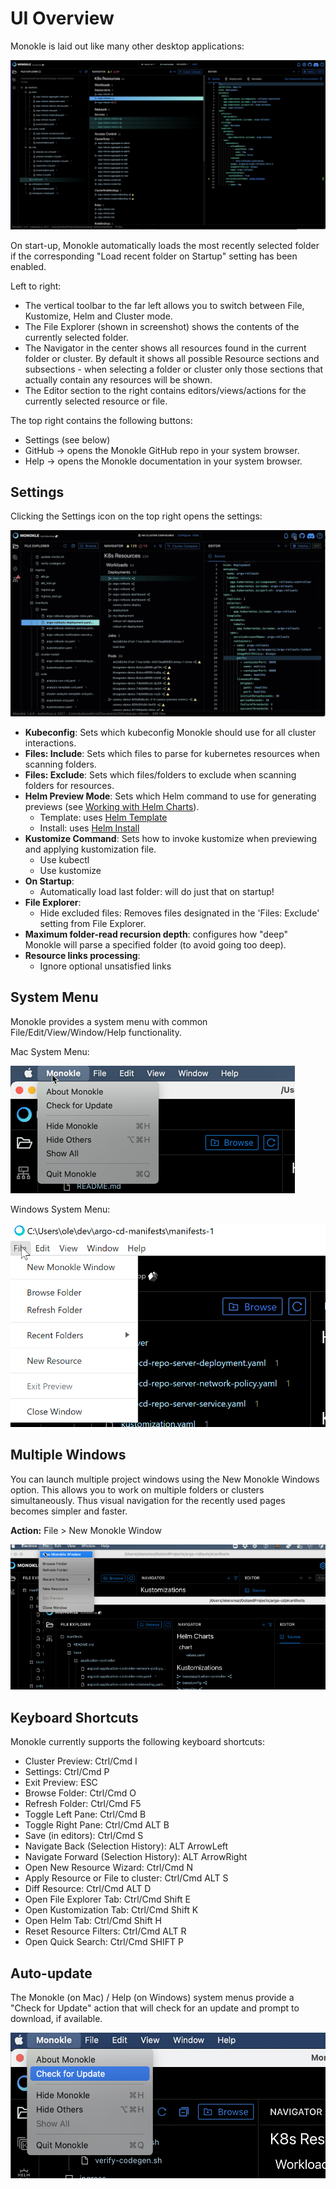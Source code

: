 # UI Overview

Monokle is laid out like many other desktop applications:

![Monokle UI](img/monokle-ui-1.4.0.png)

On start-up, Monokle automatically loads the most recently selected folder if the corresponding "Load recent folder on Startup" setting has been enabled.


Left to right:

- The vertical toolbar to the far left allows you to switch between File, Kustomize, Helm and Cluster mode.
- The File Explorer (shown in screenshot) shows the contents of the currently selected folder.
- The Navigator in the center shows all resources found in the current folder or cluster. By default it shows all possible
  Resource sections and subsections - when selecting a folder or cluster only those sections that actually contain
  any resources will be shown.
- The Editor section to the right contains editors/views/actions for the currently selected resource or file.

The top right contains the following buttons:

- Settings (see below)
- GitHub -> opens the Monokle GitHub repo in your system browser.
- Help -> opens the Monokle documentation in your system browser.

## Settings

Clicking the Settings icon on the top right opens the settings:

![Monokle Settings](img/monokle-settings.gif)

- **Kubeconfig**: Sets which kubeconfig Monokle should use for all cluster interactions.
- **Files: Include**: Sets which files to parse for kubernetes resources when scanning folders.
- **Files: Exclude**: Sets which files/folders to exclude when scanning folders for resources.
- **Helm Preview Mode**: Sets which Helm command to use for generating previews (see [Working with Helm Charts](helm.md)).
  - Template: uses [Helm Template](https://helm.sh/docs/helm/helm_template/)
  - Install: uses [Helm Install](https://helm.sh/docs/helm/helm_install/)
- **Kustomize Command**: Sets how to invoke kustomize when previewing and applying kustomization file.
  - Use kubectl
  - Use kustomize
- **On Startup**:
  - Automatically load last folder: will do just that on startup!
- **File Explorer**:
  - Hide excluded files: Removes files designated in the 'Files: Exclude' setting from File Explorer.
- **Maximum folder-read recursion depth**: configures how "deep" Monokle will parse a specified folder (to avoid going too deep).
- **Resource links processing**: 
  - Ignore optional unsatisfied links

## System Menu

Monokle provides a system menu with common File/Edit/View/Window/Help functionality.

Mac System Menu:

![MacOS Monokle System Menu](img/mac-system-menu.png)

Windows System Menu:

![Windows Monokle System Menu](img/windows-system-menu.png)

## Multiple Windows

You can launch multiple project windows using the New Monokle Windows option. This allows you to work on multiple folders or clusters simultaneously. Thus visual navigation for the recently used pages becomes simpler and faster.

**Action:** File > New Monokle Window

![Multiple Window](img/multiple-window.png)

## Keyboard Shortcuts

Monokle currently supports the following keyboard shortcuts:

- Cluster Preview: Ctrl/Cmd I
- Settings: Ctrl/Cmd P
- Exit Preview: ESC
- Browse Folder: Ctrl/Cmd O
- Refresh Folder: Ctrl/Cmd F5
- Toggle Left Pane: Ctrl/Cmd B
- Toggle Right Pane: Ctrl/Cmd ALT B
- Save (in editors): Ctrl/Cmd S
- Navigate Back (Selection History): ALT ArrowLeft
- Navigate Forward (Selection History): ALT ArrowRight
- Open New Resource Wizard: Ctrl/Cmd N
- Apply Resource or File to cluster: Ctrl/Cmd ALT S
- Diff Resource: Ctrl/Cmd ALT D
- Open File Explorer Tab: Ctrl/Cmd Shift E
- Open Kustomization Tab: Ctrl/Cmd Shift K
- Open Helm Tab: Ctrl/Cmd Shift H
- Reset Resource Filters: Ctrl/Cmd ALT R
- Open Quick Search: Ctrl/Cmd SHIFT P

## Auto-update

The Monokle (on Mac) / Help (on Windows) system menus provide a "Check for Update" action that will check for an update
and prompt to download, if available.

![Auto Update](img/monokle-check-for-update.png)
